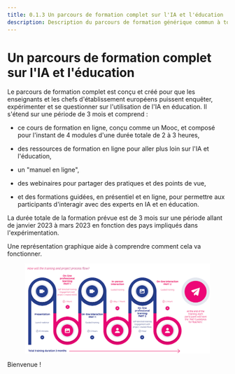 ```yaml
---
title: 0.1.3 Un parcours de formation complet sur l'IA et l'éducation
description: Description du parcours de formation générique commun à tous les partenaires.
---
```

# Un parcours de formation complet sur l'IA et l'éducation

Le parcours de formation complet est conçu et créé pour que les enseignants et les chefs d'établissement européens puissent enquêter, expérimenter et se questionner sur l'utilisation de l'IA en éducation. Il s'étend sur une période de 3 mois et comprend :

- ce cours de formation en ligne, conçu comme un Mooc, et composé pour l'instant de 4 modules d'une durée totale de 2 à 3 heures,

- des ressources de formation en ligne pour aller plus loin sur l'IA et l'éducation,

- un "manuel en ligne",

- des webinaires pour partager des pratiques et des points de vue,

- et des formations guidées, en présentiel et en ligne, pour permettre aux participants d'interagir avec des experts en IA et en éducation.

La durée totale de la formation prévue est de 3 mois sur une période allant de janvier 2023 à mars 2023 en fonction des pays impliqués dans l'expérimentation.

Une représentation graphique aide à comprendre comment cela va fonctionner.

<figure>
  <img src="Images/AI4T-Training-pathway.png" alt="AI4T total project duration"/>
</figure>

Bienvenue !
